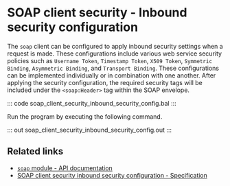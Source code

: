 # SOAP client security - Inbound security configuration

The `soap` client can be configured to apply inbound security settings when a request is made. These configurations include various web service security policies such as `Username Token`, `Timestamp Token`, `X509 Token`, `Symmetric Binding`, `Asymmetric Binding`, and `Transport Binding`. These configurations can be implemented individually or in combination with one another. After applying the security configuration, the required security tags will be included under the `<soap:Header>` tag within the SOAP envelope.

::: code soap_client_security_inbound_security_config.bal :::

Run the program by executing the following command.

::: out soap_client_security_inbound_security_config.out :::

## Related links

- [`soap` module - API documentation](https://central.ballerina.io/ballerina/soap/)
- [SOAP client security inbound security configuration - Specification](/spec/soap/#321-inbound-security-configurations)
